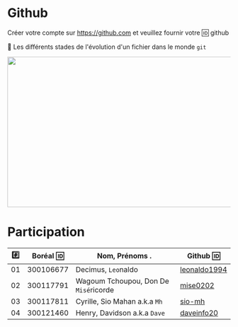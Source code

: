 # Github

Créer votre compte sur https://github.com et veuillez fournir votre :id: github

:pushpin: Les différents stades de l'évolution d'un fichier dans le monde `git` 

<image src="staging.png" width="580" height="340"></image>


# Participation

|:hash:| Boréal :id:| Nom, Prénoms .                       |  Github :id:                                          |
|------|------------|--------------------------------------|-------------------------------------------------------| 
|   01 |  300106677	| Decimus, `Leo`naldo	                 | [leonaldo1994](https://github.com/leonaldo1994) | 	
|   02 |  300117791 | Wagoum Tchoupou, Don De `Misé`ricorde| [mise0202](https://github.com/mise0202) | 	 
|   03 |  300117811 | Cyrille, Sio Mahan a.k.a `Mh`        | [sio-mh](https://github.com/sio-mh) | 	
|   04 |  300121460 | Henry, Davidson a.k.a `Dave`         | [daveinfo20](https://github.com/daveinfo20) | 	
